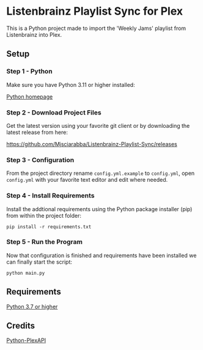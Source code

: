 # Listenbrainz Playlist Sync for Plex

This is a Python project made to import the 'Weekly Jams' playlist from Listenbrainz into Plex.

## Setup
### Step 1 - Python
Make sure you have Python 3.11 or higher installed:

[Python homepage](https://www.python.org/)

### Step 2 - Download Project Files
Get the latest version using your favorite git client or by downloading the latest release from here:

https://github.com/Mjsciarabba/Listenbrainz-Playlist-Sync/releases

### Step 3 - Configuration
From the project directory rename `config.yml.example` to `config.yml`, open `config.yml` with your favorite text editor and edit where needed.

### Step 4 - Install Requirements

Install the addtional requirements using the Python package installer (pip) from within the project folder:

`pip install -r requirements.txt`

### Step 5 - Run the Program
Now that configuration is finished and requirements have been installed we can finally start the script:

`python main.py`

## Requirements

[Python 3.7 or higher](https://www.python.org/)

## Credits

[Python-PlexAPI](https://github.com/pkkid/python-plexapi)